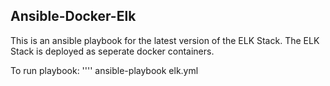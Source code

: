 ## Ansible-Docker-Elk

This is an ansible playbook for the latest version of the ELK Stack. The ELK Stack is deployed as seperate docker containers.

To run playbook:
'''' ansible-playbook elk.yml
